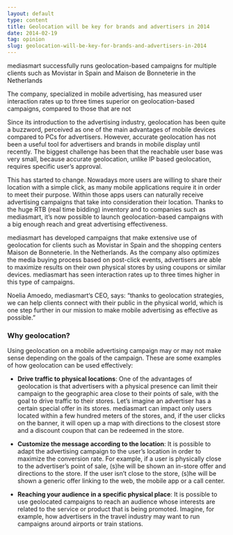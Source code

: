 ```yaml
---
layout: default
type: content
title: Geolocation will be key for brands and advertisers in 2014
date: 2014-02-19
tag: opinion
slug: geolocation-will-be-key-for-brands-and-advertisers-in-2014
---
```


mediasmart successfully runs geolocation-based campaigns for multiple clients such as Movistar in Spain and Maison de Bonneterie in the Netherlands

The company, specialized in mobile advertising, has measured user interaction rates up to three times superior on geolocation-based campaigns, compared to those that are not

Since its introduction to the advertising industry, geolocation has been quite a buzzword, perceived as one of the main advantages of mobile devices compared to PCs for advertisers. However, accurate geolocation has not been a useful tool for advertisers and brands in mobile display until recently. The biggest challenge has been that the reachable user base was very small, because accurate geolocation, unlike IP based geolocation, requires specific user&#8217;s approval.

This has started to change. Nowadays more users are willing to share their location with a simple click, as many mobile applications require it in order to meet their purpose. Within those apps users can naturally receive advertising campaigns that take into consideration their location. Thanks to the huge RTB (real time bidding) inventory and to companies such as mediasmart, it&#8217;s now possible to launch geolocation-based campaigns with a big enough reach and great advertising effectiveness.

mediasmart has developed campaigns that make extensive use of geolocation for clients such as Movistar in Spain and the shopping centers Maison de Bonneterie. In the Netherlands. As the company also optimizes the media buying process based on post-click events, advertisers are able to maximize results on their own physical stores by using coupons or similar devices. mediasmart has seen interaction rates up to three times higher in this type of campaigns.

Noelia Amoedo, mediasmart&#8216;s CEO, says: &#8220;thanks to geolocation strategies, we can help clients connect with their public in the physical world, which is one step further in our mission to make mobile advertising as effective as possible.&#8221;

### Why geolocation?
Using geolocation on a mobile advertising campaign may or may not make sense depending on the goals of the campaign. These are some examples of how geolocation can be used effectively:

  - **Drive traffic to physical locations**: One of the advantages of geolocation is that advertisers with a physical presence can limit their campaign to the geographic area close to their points of sale, with the goal to drive traffic to their stores. Let&#8217;s imagine an advertiser has a certain special offer in its stores. mediasmart can impact only users located within a few hundred meters of the stores, and, if the user clicks on the banner, it will open up a map with directions to the closest store and a discount coupon that can be redeemed in the store.

  - **Customize the message according to the location**: It is possible to adapt the advertising campaign to the user&#8217;s location in order to maximize the conversion rate. For example, if a user is physically close to the advertiser&#8217;s point of sale, (s)he will be shown an in-store offer and directions to the store. If the user isn&#8217;t close to the store, (s)he will be shown a generic offer linking to the web, the mobile app or a call center.

  - **Reaching your audience in a specific physical place**: It is possible to use geolocated campaigns to reach an audience whose interests are related to the service or product that is being promoted. Imagine, for example, how advertisers in the travel industry may want to run campaigns around airports or train stations.
